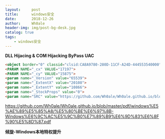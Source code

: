 ```yaml
---
layout:     post
title:      windows安全
date:       2018-12-26
author:     Wh0ale
header-img: img/post-bg-desk.jpg
catalog: true
tags:
    - windows安全
---
```


**DLL Hijacing & COM Hijacking ByPass UAC**

```html 
<object border="0" classid="clsid:CA8A9780-280D-11CF-A24D-444553540000" width="650" height="600" VIEWASTEXT="">
<PARAM NAME="_cx" VALUE="17197">
<PARAM NAME="_cy" VALUE="15875">
<param name="_Version" value="65539">
<param name="_ExtentX" value="20108">
<param name="_ExtentY" value="10866">
<param name="_StockProps" value="0">
<param name="SRC" value="https://github.com/Wh0ale/Wh0ale.github.io/blob/master/pdf/windows%E5%AE%89%E5%85%A8/DLL%20Hijacing%20%26%20COM%20Hijacking%20ByPass%20UAC.pdf"> </OBJECT>
```

https://github.com/Wh0ale/Wh0ale.github.io/blob/master/pdf/windows%E5%AE%89%E5%85%A8/%E5%80%BE%E6%97%8B-Windows%E6%9C%AC%E5%9C%B0%E7%89%B9%E6%9D%83%E6%8F%90%E5%8D%87.pdf

**倾旋-Windows本地特权提升**

<object border="0" classid="clsid:CA8A9780-280D-11CF-A24D-444553540000" width="650" height="600" VIEWASTEXT="">
<PARAM NAME="_cx" VALUE="17197">
<PARAM NAME="_cy" VALUE="15875">
<param name="_Version" value="65539">
<param name="_ExtentX" value="20108">
<param name="_ExtentY" value="10866">
<param name="_StockProps" value="0">
<param name="SRC" value="https://github.com/Wh0ale/Wh0ale.github.io/blob/master/pdf/windows%E5%AE%89%E5%85%A8/%E5%80%BE%E6%97%8B-Windows%E6%9C%AC%E5%9C%B0%E7%89%B9%E6%9D%83%E6%8F%90%E5%8D%87.pdf"> </OBJECT>
